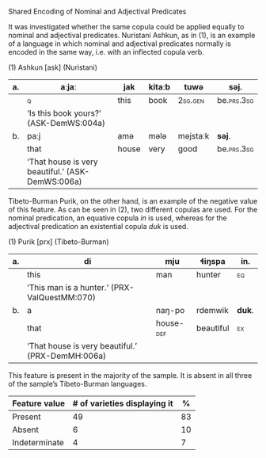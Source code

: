 Shared Encoding of Nominal and Adjectival Predicates

It was investigated whether the same copula could be applied equally to
nominal and adjectival predicates. Nuristani Ashkun, as in (1), is an
example of a language in which nominal and adjectival predicates
normally is encoded in the same way, i.e. with an inflected copula verb.

(1) <span id="_Ref12281344" class="anchor"></span>Ashkun
    \[ask\] (Nuristani)

| a.  | aːjaː                                            | jak   | kitaːb | tuwə                                                  | **səj**.                                                 |
|-----|--------------------------------------------------|-------|--------|-------------------------------------------------------|----------------------------------------------------------|
|     | <span style="font-variant:small-caps;">q</span>  | this  | book   | <span style="font-variant:small-caps;">2sg.gen</span> | be.<span style="font-variant:small-caps;">prs.3sg</span> |
|     | ‘Is this book yours?’ (ASK-DemWS:004a)           |
| b.  | paːj                                             | amə   | mələ   | məjstaːk                                              | **səj**.                                                 |
|     | that                                             | house | very   | good                                                  | be.<span style="font-variant:small-caps;">prs.3sg</span> |
|     | ‘That house is very beautiful.’ (ASK-DemWS:006a) |

Tibeto-Burman Purik, on the other hand, is an example of the negative
value of this feature. As can be seen in (2), two different copulas are
used. For the nominal predication, an equative copula *in* is used,
whereas for the adjectival predication an existential copula *duk* is
used.

(1) <span id="_Ref51160116" class="anchor"></span>Purik
    \[prx\] (Tibeto-Burman)

| a.  | di                                               | mju                                                     | ɬiŋspa    | **in**.                                          |
|-----|--------------------------------------------------|---------------------------------------------------------|-----------|--------------------------------------------------|
|     | this                                             | man                                                     | hunter    | <span style="font-variant:small-caps;">eq</span> |
|     | ‘This man is a hunter.’ (PRX-ValQuestMM:070)     |
| b.  | a                                                | naŋ-po                                                  | rdemwik   | **duk**.                                         |
|     | that                                             | house-<span style="font-variant:small-caps;">def</span> | beautiful | <span style="font-variant:small-caps;">ex</span> |
|     | ‘That house is very beautiful.’ (PRX-DemMH:006a) |

This feature is present in the majority of the sample. It is absent in
all three of the sample’s Tibeto-Burman languages.

| Feature value | \# of varieties displaying it | %   |
|---------------|-------------------------------|-----|
| Present       | 49                            | 83  |
| Absent        | 6                             | 10  |
| Indeterminate | 4                             | 7   |


